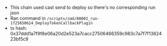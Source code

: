 - This chain used cast send to deploy so there's no corresponding run json
- Ran command in `/scripts/cmd/80002_run-1725650624_DeployTokenCallbackPlugin`
- tx hash: 0x37ddd1a7f9f8e06a20d2e523a7cacc27506466359c983c7a7f7f1362423bf5c9
